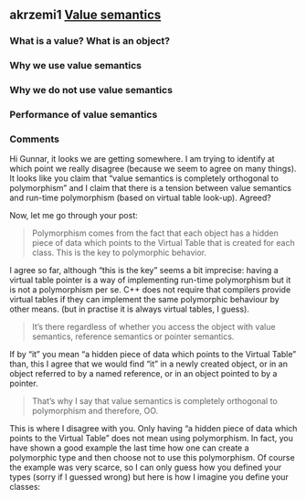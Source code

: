 ## akrzemi1 [Value semantics](https://akrzemi1.wordpress.com/2012/02/03/value-semantics/)



### What is a value? What is an object?





### Why we use value semantics



### Why we do not use value semantics





### Performance of value semantics





### Comments



Hi Gunnar, it looks we are getting somewhere. I am trying to identify at which point we really disagree (because we seem to agree on many things). It looks like you claim that “value semantics is completely orthogonal to polymorphism” and I claim that there is a tension between value semantics and run-time polymorphism (based on virtual table look-up). Agreed?

Now, let me go through your post:

> Polymorphism comes from the fact that each object has a hidden piece of data which points to the Virtual Table that is created for each class. This is the key to polymorphic behavior.

I agree so far, although “this is the key” seems a bit imprecise: having a virtual table pointer is a way of implementing run-time polymorphism but it is not a polymorphism per se. C++ does not require that compilers provide virtual tables if they can implement the same polymorphic behaviour by other means. (but in practise it is always virtual tables, I guess).

> It’s there regardless of whether you access the object with value semantics, reference semantics or pointer semantics.

If by “it” you mean “a hidden piece of data which points to the Virtual Table” than, this I agree that we would find “it” in a newly created object, or in an object referred to by a named reference, or in an object pointed to by a pointer.

> That’s why I say that value semantics is completely orthogonal to polymorphism and therefore, OO.

This is where I disagree with you. Only having “a hidden piece of data which points to the Virtual Table” does not mean using polymorphism. In fact, you have shown a good example the last time how one can create a polymorphic type and then choose not to use this polymorphism. Of course the example was very scarce, so I can only guess how you defined your types (sorry if I guessed wrong) but here is how I imagine you define your classes: